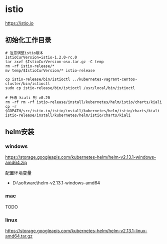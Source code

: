 # istio

<https://istio.io>

## 初始化工作目录

```shell
# 注意调整istio版本
IstioCurVersion=istio-1.2.0-rc.0
tar zxvf $IstioCurVersion-osx.tar.gz -C temp
rm -rf istio-release/*
mv temp/$IstioCurVersion/* istio-release

cp istio-release/bin/istioctl ../kubernetes-vagrant-centos-cluster/bin/istioctl
sudo cp istio-release/bin/istioctl /usr/local/bin/istioctl

# 升级 kiali 到 v0.20
rm -rf rm -rf istio-release/install/kubernetes/helm/istio/charts/kiali
cp -r $GOPATH/src/istio.io/istio/install/kubernetes/helm/istio/charts/kiali istio-release/install/kubernetes/helm/istio/charts/kiali
```

## helm安装

### windows

<https://storage.googleapis.com/kubernetes-helm/helm-v2.13.1-windows-amd64.zip>

配置环境变量

- D:\software\helm-v2.13.1-windows-amd64

### mac

TODO

### linux

<https://storage.googleapis.com/kubernetes-helm/helm-v2.13.1-linux-amd64.tar.gz>
